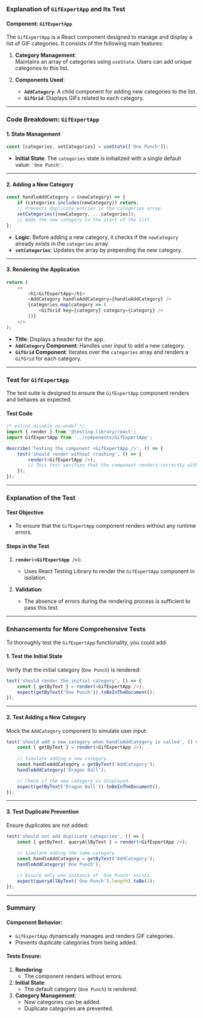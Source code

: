 ### Explanation of `GifExpertApp` and Its Test

#### Component: `GifExpertApp`

The `GifExpertApp` is a React component designed to manage and display a list of GIF categories. It consists of the following main features:

1. **Category Management**:  
   Maintains an array of categories using `useState`. Users can add unique categories to this list.

2. **Components Used**:  
   - **`AddCategory`**: A child component for adding new categories to the list.
   - **`GifGrid`**: Displays GIFs related to each category.

---

### Code Breakdown: `GifExpertApp`

#### 1. **State Management**

```javascript
const [categories, setCategories] = useState(['One Punch']);
```
- **Initial State**: The `categories` state is initialized with a single default value: `'One Punch'`.

---

#### 2. **Adding a New Category**

```javascript
const handleAddCategory = (newCategory) => {
    if (categories.includes(newCategory)) return; 
    // Prevents duplicate entries in the categories array.
    setCategories([newCategory, ...categories]);
    // Adds the new category to the start of the list.
};
```

- **Logic**: Before adding a new category, it checks if the `newCategory` already exists in the `categories` array.
- **`setCategories`**: Updates the array by prepending the new category.

---

#### 3. **Rendering the Application**

```javascript
return (
    <>
        <h1>GifExpertApp</h1>
        <AddCategory handleAddCategory={handleAddCategory} />
        {categories.map(category => (
            <GifGrid key={category} category={category} />
        ))}
    </>
);
```

- **Title**: Displays a header for the app.
- **`AddCategory` Component**: Handles user input to add a new category.
- **`GifGrid` Component**: Iterates over the `categories` array and renders a `GifGrid` for each category.

---

### Test for `GifExpertApp`

The test suite is designed to ensure the `GifExpertApp` component renders and behaves as expected.

#### Test Code

```javascript
/* eslint-disable no-undef */
import { render } from '@testing-library/react';
import GifExpertApp from '../components/GifExpertApp';

describe('Testing the component <GifExpertApp />', () => {
    test('should render without crashing', () => {
        render(<GifExpertApp />);
        // This test verifies that the component renders correctly without errors.
    });
});
```

---

### Explanation of the Test

#### Test Objective

- To ensure that the `GifExpertApp` component renders without any runtime errors.

#### Steps in the Test

1. **`render(<GifExpertApp />)`**:
   - Uses React Testing Library to render the `GifExpertApp` component in isolation.

2. **Validation**:
   - The absence of errors during the rendering process is sufficient to pass this test.

---

### Enhancements for More Comprehensive Tests

To thoroughly test the `GifExpertApp` functionality, you could add:

#### 1. **Test the Initial State**

Verify that the initial category (`One Punch`) is rendered:

```javascript
test('should render the initial category', () => {
    const { getByText } = render(<GifExpertApp />);
    expect(getByText('One Punch')).toBeInTheDocument();
});
```

---

#### 2. **Test Adding a New Category**

Mock the `AddCategory` component to simulate user input:

```javascript
test('should add a new category when handleAddCategory is called', () => {
    const { getByText } = render(<GifExpertApp />);
    
    // Simulate adding a new category.
    const handleAddCategory = getByText('AddCategory');
    handleAddCategory('Dragon Ball');

    // Check if the new category is displayed.
    expect(getByText('Dragon Ball')).toBeInTheDocument();
});
```

---

#### 3. **Test Duplicate Prevention**

Ensure duplicates are not added:

```javascript
test('should not add duplicate categories', () => {
    const { getByText, queryAllByText } = render(<GifExpertApp />);
    
    // Simulate adding the same category.
    const handleAddCategory = getByText('AddCategory');
    handleAddCategory('One Punch');

    // Ensure only one instance of 'One Punch' exists.
    expect(queryAllByText('One Punch').length).toBe(1);
});
```

---

### Summary

#### Component Behavior:

- `GifExpertApp` dynamically manages and renders GIF categories.
- Prevents duplicate categories from being added.

#### Tests Ensure:

1. **Rendering**:
   - The component renders without errors.
2. **Initial State**:
   - The default category (`One Punch`) is rendered.
3. **Category Management**:
   - New categories can be added.
   - Duplicate categories are prevented.